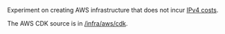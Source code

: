
Experiment on creating AWS infrastructure that does not incur 
[IPv4 costs](https://aws.amazon.com/blogs/aws/new-aws-public-ipv4-address-charge-public-ip-insights/).

The AWS CDK source is in [/infra/aws/cdk](/infra/aws/cdk/).